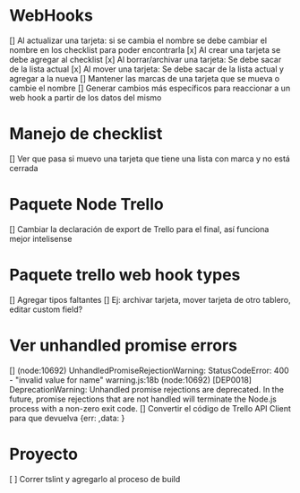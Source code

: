 # WebHooks

[] Al actualizar una tarjeta: si se cambia el nombre se debe cambiar el nombre en los checklist para poder encontrarla
[x] Al crear una tarjeta se debe agregar al checklist
[x] Al borrar/archivar una tarjeta: Se debe sacar de la lista actual
[x] Al mover una tarjeta: Se debe sacar de la lista actual y agregar a la nueva
[] Mantener las marcas de una tarjeta que se mueva o cambie el nombre
[] Generar cambios más específicos para reaccionar a un web hook a partir de los datos del mismo

# Manejo de checklist

[] Ver que pasa si muevo una tarjeta que tiene una lista con marca y no está cerrada

# Paquete Node Trello 

[] Cambiar la declaración de export de Trello para el final, así funciona mejor intelisense

# Paquete trello web hook types

[] Agregar tipos faltantes
[] Ej: archivar tarjeta, mover tarjeta de otro tablero, editar custom field?


# Ver unhandled promise errors

[] (node:10692) UnhandledPromiseRejectionWarning: StatusCodeError: 400 - "invalid value for name" warning.js:18b (node:10692) [DEP0018] DeprecationWarning: Unhandled promise rejections are deprecated. In the future, promise rejections that are not handled will terminate the Node.js process with a non-zero exit code.
[] Convertir el código de Trello API Client para que devuelva {err: ,data: }

# Proyecto

[ ] Correr tslint y agregarlo al proceso de build
